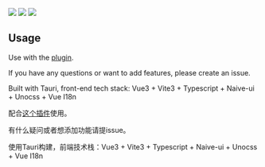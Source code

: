 ![](https://cdn.jsdelivr.net/gh/jianxingxuejian/grasscutter-tools/img/001.png)
![](https://cdn.jsdelivr.net/gh/jianxingxuejian/grasscutter-tools/img/002.png)
![](https://cdn.jsdelivr.net/gh/jianxingxuejian/grasscutter-tools/img/003.png)

## Usage

Use with the [plugin](https://github.com/jianxingxuejian/grasscutter-plugin/releases/tag/v1.1.0).

If you have any questions or want to add features, please create an issue.

Built with Tauri, front-end tech stack: Vue3 + Vite3 + Typescript + Naive-ui + Unocss + Vue I18n

配合[这个插件](https://github.com/jianxingxuejian/grasscutter-plugin/releases/tag/v1.1.0)使用。

有什么疑问或者想添加功能请提issue。

使用Tauri构建，前端技术栈：Vue3 + Vite3 + Typescript + Naive-ui + Unocss + Vue I18n
